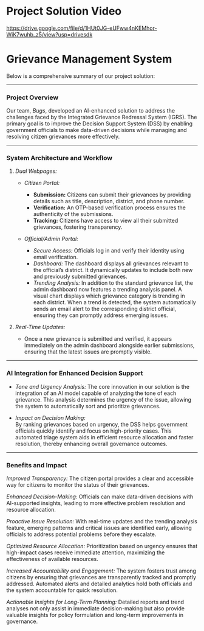 # Project Solution Video

https://drive.google.com/file/d/1HUt0JG-eUFww4nKEMhor-WiK7wuhb_z5/view?usp=drivesdk

# Grievance Management System

Below is a comprehensive summary of our project solution:

---

### Project Overview

Our team, *Bugs*, developed an AI-enhanced solution to address the challenges faced by the Integrated Grievance Redressal System (IGRS). The primary goal is to improve the Decision Support System (DSS) by enabling government officials to make data-driven decisions while managing and resolving citizen grievances more effectively.

---

### System Architecture and Workflow

1. *Dual Webpages:*  
   - *Citizen Portal:*  
     - **Submission:** Citizens can submit their grievances by providing details such as title, description, district, and phone number.
     - **Verification:** An OTP-based verification process ensures the authenticity of the submissions.
     - **Tracking:** Citizens have access to view all their submitted grievances, fostering transparency.
   
   - *Official/Admin Portal:*  
     - *Secure Access:* Officials log in and verify their identity using email verification.
     - *Dashboard:* The dashboard displays all grievances relevant to the official’s district. It dynamically updates to include both new and previously submitted grievances.
     - *Trending Analysis:* In addition to the standard grievance list, the admin dashboard now features a trending analysis panel. A visual chart displays which grievance category is trending in each district. When a trend is detected, the system automatically sends an email alert to the corresponding district official, ensuring they can promptly address emerging issues.
   
2. *Real-Time Updates:* 
   - Once a new grievance is submitted and verified, it appears immediately on the admin dashboard alongside earlier submissions, ensuring that the latest issues are promptly visible.

---

### AI Integration for Enhanced Decision Support

- *Tone and Urgency Analysis:* 
  The core innovation in our solution is the integration of an AI model capable of analyzing the tone of each grievance. This analysis determines the urgency of the issue, allowing the system to automatically sort and prioritize grievances.
  
- *Impact on Decision Making:*  
  By ranking grievances based on urgency, the DSS helps government officials quickly identify and focus on high-priority cases. This automated triage system aids in efficient resource allocation and faster resolution, thereby enhancing overall governance outcomes.

---

### Benefits and Impact

*Improved Transparency:*
The citizen portal provides a clear and accessible way for citizens to monitor the status of their grievances.

*Enhanced Decision-Making:*
Officials can make data-driven decisions with AI-supported insights, leading to more effective problem resolution and resource allocation.

*Proactive Issue Resolution:*
With real-time updates and the trending analysis feature, emerging patterns and critical issues are identified early, allowing officials to address potential problems before they escalate.

*Optimized Resource Allocation:*
Prioritization based on urgency ensures that high-impact cases receive immediate attention, maximizing the effectiveness of available resources.

*Increased Accountability and Engagement:*
The system fosters trust among citizens by ensuring that grievances are transparently tracked and promptly addressed. Automated alerts and detailed analytics hold both officials and the system accountable for quick resolution.

*Actionable Insights for Long-Term Planning:*
Detailed reports and trend analyses not only assist in immediate decision-making but also provide valuable insights for policy formulation and long-term improvements in governance.

